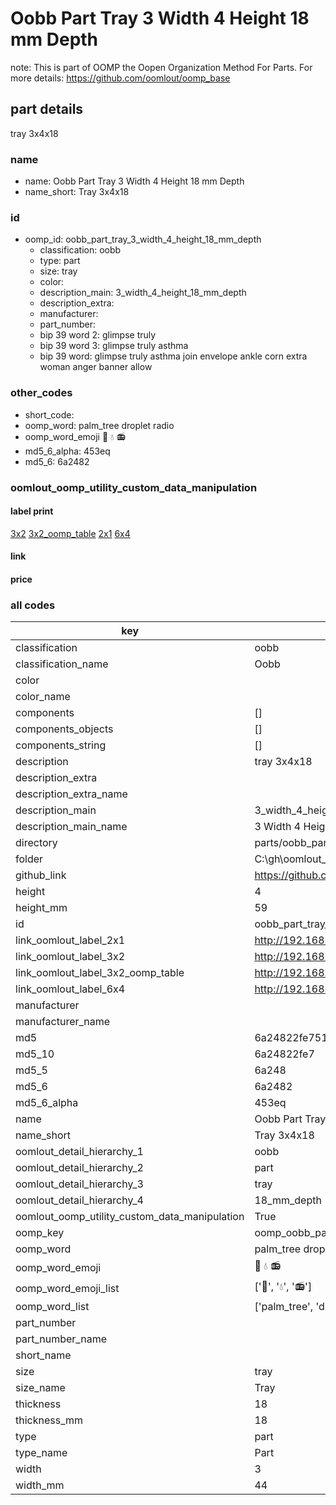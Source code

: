 # Oobb Part Tray 3 Width 4 Height 18 mm Depth  

note: This is part of OOMP the Oopen Organization Method For Parts. For more details: https://github.com/oomlout/oomp_base

##  part details
  



tray 3x4x18



### name
* name: Oobb Part Tray 3 Width 4 Height 18 mm Depth
* name_short: Tray 3x4x18 
### id
* oomp_id: oobb_part_tray_3_width_4_height_18_mm_depth
  * classification: oobb
  * type: part
  * size: tray
  * color: 
  * description_main: 3_width_4_height_18_mm_depth
  * description_extra: 
  * manufacturer: 
  * part_number: 
  * bip 39 word 2: glimpse truly
  * bip 39 word 3: glimpse truly asthma
  * bip 39 word: glimpse truly asthma join envelope ankle corn extra woman anger banner allow

### other_codes
* short_code: 
* oomp_word: palm_tree droplet radio
* oomp_word_emoji :palm_tree: :droplet: :radio:
* md5_6_alpha: 453eq
* md5_6: 6a2482






### oomlout_oomp_utility_custom_data_manipulation
#### label print
[3x2](http://192.168.1.245:1112/?label=oomp%20453eq)
[3x2_oomp_table](http://192.168.1.108:1112/?label=oomp%20453eq)
[2x1](http://192.168.1.242:1112/?label=oomp%20453eq)
[6x4](http://192.168.1.55:1112/?label=oomp%20453eq)    

#### link

                              

#### price







### all codes 
| key | value |  
| --- | --- |  
| classification | oobb |  
| classification_name | Oobb |  
| color |  |  
| color_name |  |  
| components | [] |  
| components_objects | [] |  
| components_string | [] |  
| description | tray 3x4x18 |  
| description_extra |  |  
| description_extra_name |  |  
| description_main | 3_width_4_height_18_mm_depth |  
| description_main_name | 3 Width 4 Height 18 mm Depth |  
| directory | parts/oobb_part_tray_3_width_4_height_18_mm_depth |  
| folder | C:\gh\oomlout_oobb_version_4_generated_parts\parts\oobb_part_tray_3_width_4_height_18_mm_depth |  
| github_link | https://github.com/oomlout/oomlout_oomp_part_src/tree/main/parts/oobb_part_tray_3_width_4_height_18_mm_depth |  
| height | 4 |  
| height_mm | 59 |  
| id | oobb_part_tray_3_width_4_height_18_mm_depth |  
| link_oomlout_label_2x1 | http://192.168.1.242:1112/?label=oomp%20453eq |  
| link_oomlout_label_3x2 | http://192.168.1.245:1112/?label=oomp%20453eq |  
| link_oomlout_label_3x2_oomp_table | http://192.168.1.108:1112/?label=oomp%20453eq |  
| link_oomlout_label_6x4 | http://192.168.1.55:1112/?label=oomp%20453eq |  
| manufacturer |  |  
| manufacturer_name |  |  
| md5 | 6a24822fe751060c24a5e7821c3a5b19 |  
| md5_10 | 6a24822fe7 |  
| md5_5 | 6a248 |  
| md5_6 | 6a2482 |  
| md5_6_alpha | 453eq |  
| name | Oobb Part Tray 3 Width 4 Height 18 mm Depth |  
| name_short | Tray 3x4x18  |  
| oomlout_detail_hierarchy_1 | oobb |  
| oomlout_detail_hierarchy_2 | part |  
| oomlout_detail_hierarchy_3 | tray |  
| oomlout_detail_hierarchy_4 | 18_mm_depth |  
| oomlout_oomp_utility_custom_data_manipulation | True |  
| oomp_key | oomp_oobb_part_tray_3_width_4_height_18_mm_depth |  
| oomp_word | palm_tree droplet radio |  
| oomp_word_emoji | :palm_tree: :droplet: :radio: |  
| oomp_word_emoji_list | [':palm_tree:', ':droplet:', ':radio:'] |  
| oomp_word_list | ['palm_tree', 'droplet', 'radio'] |  
| part_number |  |  
| part_number_name |  |  
| short_name |  |  
| size | tray |  
| size_name | Tray |  
| thickness | 18 |  
| thickness_mm | 18 |  
| type | part |  
| type_name | Part |  
| width | 3 |  
| width_mm | 44 |  
